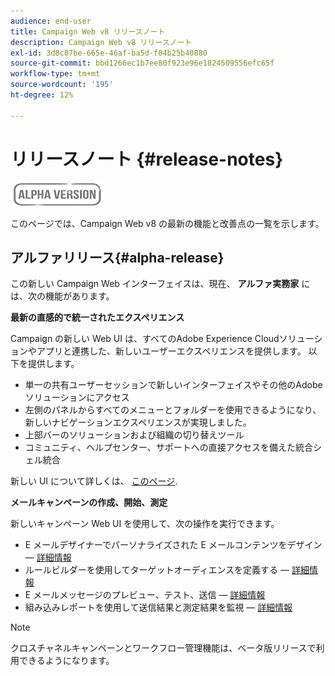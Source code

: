 ```yaml
---
audience: end-user
title: Campaign Web v8 リリースノート
description: Campaign Web v8 リリースノート
exl-id: 3d8c07be-665e-46af-ba5d-f04b25b40880
source-git-commit: bbd1266ec1b7ee80f923e96e1824509556efc65f
workflow-type: tm+mt
source-wordcount: '195'
ht-degree: 12%

---
```


# リリースノート {#release-notes}

![](../assets/do-not-localize/badge.png)

このページでは、Campaign Web v8 の最新の機能と改善点の一覧を示します。

## アルファリリース{#alpha-release}

この新しい Campaign Web インターフェイスは、現在、 **アルファ実務家** には、次の機能があります。

**最新の直感的で統一されたエクスペリエンス**

Campaign の新しい Web UI は、すべてのAdobe Experience Cloudソリューションやアプリと連携した、新しいユーザーエクスペリエンスを提供します。 以下を提供します。

* 単一の共有ユーザーセッションで新しいインターフェイスやその他のAdobeソリューションにアクセス
* 左側のパネルからすべてのメニューとフォルダーを使用できるようになり、新しいナビゲーションエクスペリエンスが実現しました。
* 上部バーのソリューションおよび組織の切り替えツール
* コミュニティ、ヘルプセンター、サポートへの直接アクセスを備えた統合シェル統合
<!--
No search and pulse notifications in Alpha
-->

新しい UI について詳しくは、 [このページ](../get-started/user-interface.md).

**メールキャンペーンの作成、開始、測定**

新しいキャンペーン Web UI を使用して、次の操作を実行できます。

* E メールデザイナーでパーソナライズされた E メールコンテンツをデザイン — [詳細情報](../content/edit-content.md)
* ルールビルダーを使用してターゲットオーディエンスを定義する — [詳細情報](../audience/about-audiences.md)
* E メールメッセージのプレビュー、テスト、送信 — [詳細情報](../monitor/prepare-send.md)
* 組み込みレポートを使用して送信結果と測定結果を監視 — [詳細情報](../reporting/reports.md)

<!--
add info somewhere to remind users that
* they still have access to their console (+ link to v8 console doc)
* they keep their existing data (example: will be able to use their existing delivery templates to create deliveries)
-->

>[!NOTE]
>
>クロスチャネルキャンペーンとワークフロー管理機能は、ベータ版リリースで利用できるようになります。
